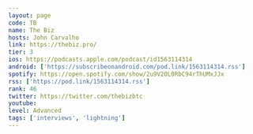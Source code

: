 ```yaml
---
layout: page
code: TB
name: The Biz
hosts: John Carvalho
link: https://thebiz.pro/
tier: 3
ios: https://podcasts.apple.com/podcast/id1563114314
android: ['https://subscribeonandroid.com/pod.link/1563114314.rss']
spotify: https://open.spotify.com/show/2u9V2OL0RbC94rThUMxJJx
rss: ['https://pod.link/1563114314.rss']
rank: 46
twitter: https://twitter.com/thebizbtc
youtube: 
level: Advanced
tags: ['interviews', 'lightning']
---
```

